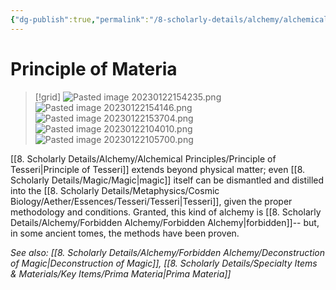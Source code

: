 ```yaml
---
{"dg-publish":true,"permalink":"/8-scholarly-details/alchemy/alchemical-principles/principle-of-materia/","noteIcon":""}
---
```


# Principle of Materia


>[!grid]
>![Pasted image 20230122154235.png](/img/user/x.%20Assets/Attachments/Pasted%20image%2020230122154235.png)
>![Pasted image 20230122154146.png](/img/user/x.%20Assets/Attachments/Pasted%20image%2020230122154146.png)
>![Pasted image 20230122153704.png](/img/user/x.%20Assets/Attachments/Pasted%20image%2020230122153704.png)
>![Pasted image 20230122104010.png](/img/user/x.%20Assets/Attachments/Pasted%20image%2020230122104010.png)
>![Pasted image 20230122105700.png](/img/user/x.%20Assets/Attachments/Pasted%20image%2020230122105700.png)
>

[[8. Scholarly Details/Alchemy/Alchemical Principles/Principle of Tesseri\|Principle of Tesseri]] extends beyond physical matter; even [[8. Scholarly Details/Magic/Magic\|magic]] itself can be dismantled and distilled into the [[8. Scholarly Details/Metaphysics/Cosmic Biology/Aether/Essences/Tesseri/Tesseri\|Tesseri]], given the proper methodology and conditions. Granted, this kind of alchemy is [[8. Scholarly Details/Alchemy/Forbidden Alchemy/Forbidden Alchemy\|forbidden]]-- but, in some ancient tomes, the methods have been proven. 

*See also: [[8. Scholarly Details/Alchemy/Forbidden Alchemy/Deconstruction of Magic\|Deconstruction of Magic]], [[8. Scholarly Details/Specialty Items & Materials/Key Items/Prima Materia\|Prima Materia]]*
